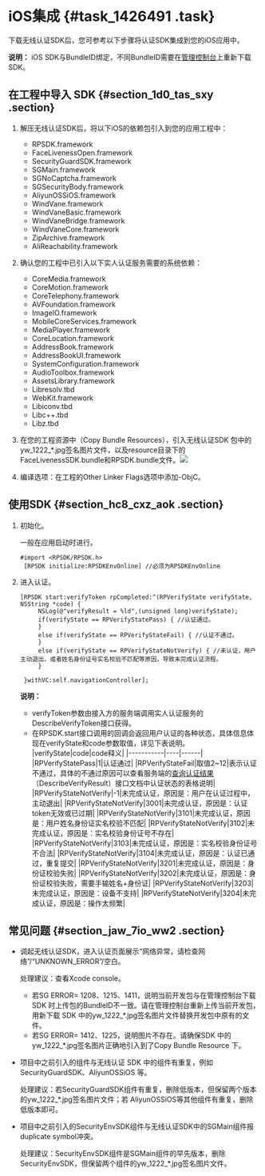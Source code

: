 # iOS集成 {#task_1426491 .task}

下载无线认证SDK后，您可参考以下步骤将认证SDK集成到您的iOS应用中。

**说明：** iOS SDK与BundleID绑定，不同BundleID需要在[管理控制台](https://yundun.console.aliyun.com/?p=cloudauth)上重新下载SDK。

## 在工程中导入 SDK {#section_1d0_tas_sxy .section}

1.  解压无线认证SDK后，将以下iOS的依赖包引入到您的应用工程中： 
    -   RPSDK.framework
    -   FaceLivenessOpen.framework
    -   SecurityGuardSDK.framework
    -   SGMain.framework
    -   SGNoCaptcha.framework
    -   SGSecurityBody.framework
    -   AliyunOSSiOS.framework
    -   WindVane.framework
    -   WindVaneBasic.framework
    -   WindVaneBridge.framework
    -   WindVaneCore.framework
    -   ZipArchive.framework
    -   AliReachability.framework
2.  确认您的工程中已引入以下实人认证服务需要的系统依赖： 
    -   CoreMedia.framework
    -   CoreMotion.framework
    -   CoreTelephony.framework
    -   AVFoundation.framework
    -   ImageIO.framework
    -   MobileCoreServices.framework
    -   MediaPlayer.framework
    -   CoreLocation.framework
    -   AddressBook.framework
    -   AddressBookUI.framework
    -   SystemConfiguration.framework
    -   AudioToolbox.framework
    -   AssetsLibrary.framework
    -   Libresolv.tbd
    -   WebKit.framework
    -   Libiconv.tbd
    -   Libc++.tbd
    -   Libz.tbd
3.  在您的工程资源中（Copy Bundle Resources），引入无线认证SDK 包中的yw\_1222\_\*.jpg签名图片文件，以及resource目录下的FaceLivenessSDK.bundle和RPSDK.bundle文件。![](http://static-aliyun-doc.oss-cn-hangzhou.aliyuncs.com/assets/img/1135432/156499394653978_zh-CN.png)


4.  编译选项：在工程的Other Linker Flags选项中添加-ObjC。

## 使用SDK {#section_hc8_cxz_aok .section}

1.  初始化。 

    一般在应用启动时进行。

    ``` {#codeblock_6p9_xh3_81w}
    #import <RPSDK/RPSDK.h>
     [RPSDK initialize:RPSDKEnvOnline] //必须为RPSDKEnvOnline
    ```

2.  进入认证。 

    ``` {#codeblock_xiw_e0k_2eg}
    [RPSDK start:verifyToken rpCompleted:^(RPVerifyState verifyState, NSString *code) {
         NSLog(@"verifyResult = %ld",(unsigned long)verifyState);
         if(verifyState == RPVerifyStatePass) { //认证通过。
         }
         else if(verifyState == RPVerifyStateFail) { //认证不通过。
         }
         else if(verifyState == RPVerifyStateNotVerify) { //未认证，用户主动退出，或者姓名身份证号实名校验不匹配等原因，导致未完成认证流程。
         }
    
     }withVC:self.navigationController];
    ```

    **说明：** 

    -   verifyToken参数由接入方的服务端调用实人认证服务的DescribeVerifyToken接口获得。
    -   在RPSDK.start接口调用的回调会返回用户认证的各种状态，具体信息体现在verifyState和code参数取值，详见下表说明。
    |verifyState|code|code释义|
    |-----------|----|------|
    |RPVerifyStatePass|1|认证通过|
    |RPVerifyStateFail|取值2~12|表示认证不通过，具体的不通过原因可以查看服务端的[查询认证结果](cn.zh-CN/实人认证/集成指南/服务端接入/查询认证结果.md#)（DescribeVerifyResult）接口文档中认证状态的表格说明|
    |RPVerifyStateNotVerify|-1|未完成认证，原因是：用户在认证过程中，主动退出|
    |RPVerifyStateNotVerify|3001|未完成认证，原因是：认证token无效或已过期|
    |RPVerifyStateNotVerify|3101|未完成认证，原因是：用户姓名身份证实名校验不匹配|
    |RPVerifyStateNotVerify|3102|未完成认证，原因是：实名校验身份证号不存在|
    |RPVerifyStateNotVerify|3103|未完成认证，原因是：实名校验身份证号不合法|
    |RPVerifyStateNotVerify|3104|未完成认证，原因是：认证已通过，重复提交|
    |RPVerifyStateNotVerify|3201|未完成认证，原因是：身份证校验失败|
    |RPVerifyStateNotVerify|3202|未完成认证，原因是：身份证校验失败，需要手输姓名+身份证|
    |RPVerifyStateNotVerify|3203|未完成认证，原因是：设备不支持|
    |RPVerifyStateNotVerify|3204|未完成认证，原因是：操作太频繁|


## 常见问题 {#section_jaw_7io_ww2 .section}

-   调起无线认证SDK，进入认证页面展示“网络异常，请检查网络”/“UNKNOWN\_ERROR”/空白。

    处理建议：查看Xcode console。

    -   若SG ERROR= 1208、1215、1411，说明当前开发包与在管理控制台下载 SDK 时上传包的BundleID不一致。请在管理控制台重新上传当前开发包，用新下载 SDK 中的yw\_1222\_\*.jpg签名图片文件替换开发包中原有的文件。
    -   若SG ERROR= 1412、1225，说明图片不存在。请确保SDK 中的yw\_1222\_\*.jpg签名图片正确地引入到了Copy Bundle Resource 下。
-   项目中之前引入的组件与无线认证 SDK 中的组件有重复，例如 SecurityGuardSDK、AliyunOSSiOS 等。

    处理建议：若SecurityGuardSDK组件有重复，删除低版本，但保留两个版本的yw\_1222\_\*.jpg签名图片文件；若 AliyunOSSiOS等其他组件有重复，删除低版本即可。

-   项目中之前引入的SecurityEnvSDK组件与无线认证SDK中的SGMain组件报duplicate symbol冲突。

    处理建议：SecurityEnvSDK组件是SGMain组件的早先版本，删除SecurityEnvSDK，但保留两个组件的yw\_1222\_\*.jpg签名图片文件。


